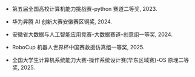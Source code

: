 - 第五届全国高校计算机能力挑战赛-python 赛道二等奖, 2023.

- 华为昇腾 AI 创新大赛安徽赛区铜奖, 2024.

- 安徽省大数据与人工智能应用竞赛-大数据赛道-创意组一等奖, 2024.

- RoboCup 机器人世界杯中国赛救援仿真组一等奖, 2025.

- 全国大学生计算机系统能力大赛-操作系统设计赛(华东区域赛)-OS 原理二等奖, 2025.
